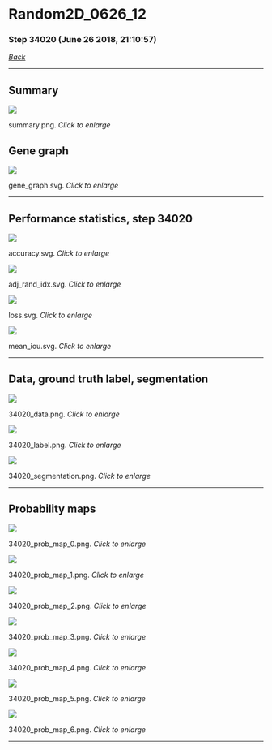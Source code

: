 # Random2D_0626_12

### Step 34020 (June 26 2018, 21:10:57)

[_Back_](..)

---

## Summary

<div class="images"><a href="media/summary.png"><img  src="media/summary.png" align="center"></a><p>summary.png. <i>Click to enlarge</i></p></div>

## Gene graph

<div class="images"><a href="media/gene_graph.svg"><img  src="media/gene_graph.svg" align="center"></a><p>gene_graph.svg. <i>Click to enlarge</i></p></div>

---

## Performance statistics, step 34020

<div class="images"><a href="media/accuracy.svg"><img class="mini" src="media/accuracy.svg" align="center"></a><p>accuracy.svg. <i>Click to enlarge</i></p></div>
<div class="images"><a href="media/adj_rand_idx.svg"><img class="mini" src="media/adj_rand_idx.svg" align="center"></a><p>adj_rand_idx.svg. <i>Click to enlarge</i></p></div>
<div class="images"><a href="media/loss.svg"><img class="mini" src="media/loss.svg" align="center"></a><p>loss.svg. <i>Click to enlarge</i></p></div>
<div class="images"><a href="media/mean_iou.svg"><img class="mini" src="media/mean_iou.svg" align="center"></a><p>mean_iou.svg. <i>Click to enlarge</i></p></div>

---

## Data, ground truth label, segmentation

<div class="images"><a href="media/34020_data.png"><img class="mini" src="media/34020_data.png" align="center"></a><p>34020_data.png. <i>Click to enlarge</i></p></div>
<div class="images"><a href="media/34020_label.png"><img class="mini" src="media/34020_label.png" align="center"></a><p>34020_label.png. <i>Click to enlarge</i></p></div>
<div class="images"><a href="media/34020_segmentation.png"><img class="mini" src="media/34020_segmentation.png" align="center"></a><p>34020_segmentation.png. <i>Click to enlarge</i></p></div>

---

## Probability maps

<div class="images"><a href="media/34020_prob_map_0.png"><img class="mini" src="media/34020_prob_map_0.png" align="center"></a><p>34020_prob_map_0.png. <i>Click to enlarge</i></p></div>
<div class="images"><a href="media/34020_prob_map_1.png"><img class="mini" src="media/34020_prob_map_1.png" align="center"></a><p>34020_prob_map_1.png. <i>Click to enlarge</i></p></div>
<div class="images"><a href="media/34020_prob_map_2.png"><img class="mini" src="media/34020_prob_map_2.png" align="center"></a><p>34020_prob_map_2.png. <i>Click to enlarge</i></p></div>
<div class="images"><a href="media/34020_prob_map_3.png"><img class="mini" src="media/34020_prob_map_3.png" align="center"></a><p>34020_prob_map_3.png. <i>Click to enlarge</i></p></div>
<div class="images"><a href="media/34020_prob_map_4.png"><img class="mini" src="media/34020_prob_map_4.png" align="center"></a><p>34020_prob_map_4.png. <i>Click to enlarge</i></p></div>
<div class="images"><a href="media/34020_prob_map_5.png"><img class="mini" src="media/34020_prob_map_5.png" align="center"></a><p>34020_prob_map_5.png. <i>Click to enlarge</i></p></div>
<div class="images"><a href="media/34020_prob_map_6.png"><img class="mini" src="media/34020_prob_map_6.png" align="center"></a><p>34020_prob_map_6.png. <i>Click to enlarge</i></p></div>

---


